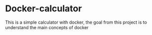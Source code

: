 # Docker-calculator
This is  a simple calculator with docker, the goal from this project is to understand the main concepts of docker 
